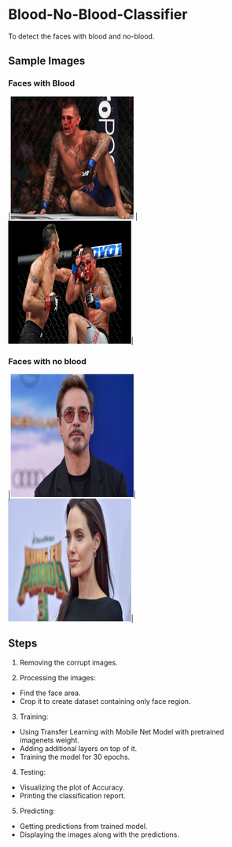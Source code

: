 # Blood-No-Blood-Classifier

To detect the faces with blood and no-blood.

## Sample Images

### Faces with Blood

|<img src='https://github.com/malraharsh/Blood-No-Blood-Classifier/blob/master/Sample_Images/Original%20Faces/blood/blood_396.jpg' width='250' height='250' /> |
<img src='https://github.com/malraharsh/Blood-No-Blood-Classifier/blob/master/Sample_Images/Original%20Faces/blood/blood_397.jpg' width='250' height='250' />|

### Faces with no blood

|<img src='https://github.com/malraharsh/Blood-No-Blood-Classifier/blob/master/Sample_Images/Original%20Faces/noblood/noblood_12.jpg' width='250' height='250' />|
<img src='https://github.com/malraharsh/Blood-No-Blood-Classifier/blob/master/Sample_Images/Original%20Faces/noblood/noblood_7.jpg' width='250' height='250' />|


## Steps

1. Removing the corrupt images. 

2. Processing the images:
  * Find the face area.
  * Crop it to create dataset containing only face region.
  
3. Training:
  * Using Transfer Learning with Mobile Net Model with pretrained imagenets weight.
  * Adding additional layers on top of it.
  * Training the model for 30 epochs.
  
4. Testing:
  * Visualizing the plot of Accuracy.
  * Printing the classification report.
  
5. Predicting:
  * Getting predictions from trained model.
  * Displaying the images along with the predictions.

